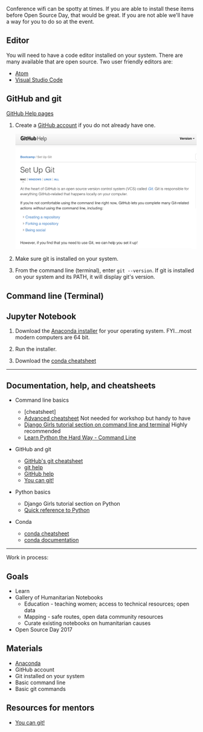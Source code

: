 <!--
.. title: Set Up
.. slug: set-up
.. date: 2016-10-17 04:27:01 UTC-07:00
.. tags: 
.. category: 
.. link: 
.. description: 
.. type: text
-->

Conference wifi can be spotty at times. If you are able to install
these items before Open Source Day, that would be great. If you are not
able we'll have a way for you to do so at the event.

## Editor

You will need to have a code editor installed on your system. There are
many available that are open source. Two user friendly editors are:

- [Atom](https://atom.io)
- [Visual Studio Code](https://code.visualstudio.com/)


## GitHub and git

[GitHub Help pages](https://help.github.com)

1. Create a [GitHub account](https://help.github.com/articles/set-up-git/)
   if you do not already have one.

   ![GitHub setup](images/github.png)
   
2. Make sure git is installed on your system.
3. From the command line (terminal), enter `git --version`. If git is
   installed on your system and its PATH, it will display git's version.
   
   
## Command line (Terminal)




## Jupyter Notebook

1. Download the [Anaconda installer](https://www.continuum.io/downloads)
   for your operating system. FYI...most modern computers are 64 bit.

2. Run the installer.

3. Download the [conda cheatsheet](http://conda.pydata.org/docs/_downloads/conda-cheatsheet.pdf)


---

## Documentation, help, and cheatsheets

* Command line basics
    - [cheatsheet]
    - [Advanced cheatsheet](https://digital-forensics.sans.org/media/linux-shell-survival-guide.pdf) Not needed for workshop but handy to have
    - [Django Girls tutorial section on command line and terminal](https://tutorial.djangogirls.org/en/intro_to_command_line/) Highly recommended
    - [Learn Python the Hard Way - Command Line](https://learnpythonthehardway.org/book/appendixa.html)

* GitHub and git
    - [GitHub's git cheatsheet](https://services.github.com/kit/downloads/github-git-cheat-sheet.pdf)
    - [git help](https://git-scm.com/)
    - [GitHub help](https://help.github.com)
    - [You can git!](http://www.slideshare.net/willingc/yes-you-can-git)

* Python basics
    - Django Girls tutorial section on Python
    - [Quick reference to Python](http://www.dataschool.io/python-quick-reference/)

* Conda
    - [conda cheatsheet](http://conda.pydata.org/docs/_downloads/conda-cheatsheet.pdf)
    - [conda documentation](http://conda.pydata.org/docs/)

---

Work in process:

## Goals

- Learn
- Gallery of Humanitarian Notebooks
  * Education - teaching women; access to technical resources; open data
  * Mapping - safe routes, open data community resources
  * Curate existing notebooks on humanitarian causes
- Open Source Day 2017

## Materials

- [Anaconda](https://www.continuum.io/downloads)
- GitHub account
- Git installed on your system
- Basic command line
- Basic git commands

## Resources for mentors

- [You can git!](http://www.slideshare.net/willingc/yes-you-can-git)
